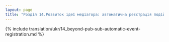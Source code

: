 ```yaml
---
layout: page
title: "Розділ 14.Розвиток ідеї медіатора: автоматична реєстрація подій"
---
```


{% include translation/ukr/14_beyond-pub-sub-automatic-event-registration.md %}